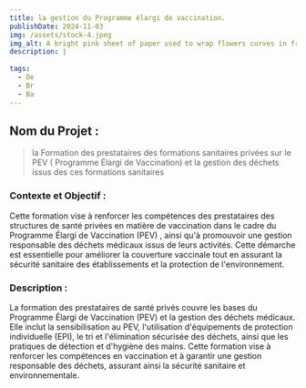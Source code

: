 ```yaml
---
title: la gestion du Programme élargi de vaccination.
publishDate: 2024-11-03 
img: /assets/stock-4.jpeg
img_alt: A bright pink sheet of paper used to wrap flowers curves in front of rich blue background
description: |
 
tags:
  - De
  - Br
  - Ba
---
```


## Nom du Projet : 

> la Formation des prestataires des formations sanitaires privées sur le PEV ( Programme Élargi de Vaccination) et la gestion des déchets issus des ces formations sanitaires


### Contexte et Objectif : 

Cette formation vise à renforcer les compétences des prestataires des structures de santé privées en matière de vaccination dans le cadre du Programme Élargi de Vaccination (PEV) , ainsi qu'à promouvoir une gestion responsable des déchets médicaux issus de leurs activités. Cette démarche est essentielle pour améliorer la couverture vaccinale tout en assurant la sécurité sanitaire des établissements et la protection de l'environnement.

### Description :

La formation des prestataires de santé privés couvre les bases du Programme Élargi de Vaccination (PEV) et la gestion des déchets médicaux. Elle inclut la sensibilisation au PEV, l'utilisation d'équipements de protection individuelle (EPI), le tri et l'élimination sécurisée des déchets, ainsi que les pratiques de détection et d'hygiène des mains. Cette formation vise à renforcer les compétences en vaccination et à garantir une gestion responsable des déchets, assurant ainsi la sécurité sanitaire et environnementale.